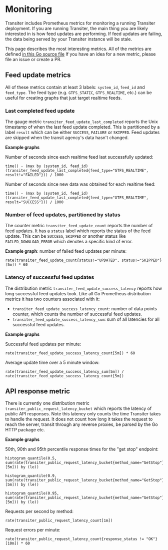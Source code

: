 # Monitoring

Transiter includes Prometheus metrics for monitoring a running Transiter deployment.
If you are running Transiter,
    the main thing you are likely interested in is how feed updates are performing.
If feed updates are failing, the data being served by your Transiter instance will be stale.

This page describes the most interesting metrics.
All of the metrics are defined [in this Go source file](https://github.com/jamespfennell/transiter/blob/master/internal/monitoring/monitoring.go)
If you have an idea for a new metric, please file an issue or create a PR.

## Feed update metrics

All of these metrics contain at least 3 labels: `system_id`, `feed_id` and `feed_type`.
The feed type (e.g. `GTFS_STATIC`, `GTFS_REALTIME`, etc.)
    can be useful for creating graphs that just target realtime feeds.

### Last completed feed update

The gauge metric `transiter_feed_update_last_completed` reports the Unix timestamp of
    when the last feed update completed.
This is partitioned by a label `result` which can be either `SUCCESS`, `FAILURE` or `SKIPPED`.
Feed updates are skipped when the transit agency's data hasn't changed.

**Example graphs**

Number of seconds since each realtime feed last successfully updated:

```
time() - (max by (system_id, feed_id) (transiter_feed_update_last_completed{feed_type="GTFS_REALTIME", result!="FAILED"})) / 1000
```

Number of seconds since new data was obtained for each realtime feed:

```
time() - (max by (system_id, feed_id) (transiter_feed_update_last_completed{feed_type="GTFS_REALTIME", result="SUCCESS"})) / 1000
```

### Number of feed updates, partitioned by status

The counter metric `transiter_feed_update_count` reports the number of feed updates.
It has a `status` label which reports the status of the feed update.
This can be `SUCCESS`, `SKIPPED` or another status like `FAILED_DOWNLOAD_ERROR` which denotes a specific kind of error.

**Example graph**: number of failed feed updates per minute:

```
rate(transiter_feed_update_count{status!="UPDATED", status!="SKIPPED"}[5m]) * 60
```

### Latency of successful feed updates

The distribution metric `transiter_feed_update_success_latency` reports how long successful feed updates took.
Like all Go Prometheus distribution metrics it has two counters associated with it:

- `transiter_feed_update_success_latency_count`:
    number of data points counter,
    which counts the number of successful feed updates.
- `transiter_feed_update_success_latency_sum`:
    sum of all latencies for all successful feed updates.

**Example graphs**

Successful feed updates per minute:
```
rate(transiter_feed_update_success_latency_count[5m]) * 60
```

Average update time over a 5 minute window:
```
rate(transiter_feed_update_success_latency_sum[5m]) / rate(transiter_feed_update_success_latency_count[5m])
```

## API response metric

There is currently one distribution metric `transiter_public_request_latency_bucket`
    which reports the latency of public API responses.
Note this latency only counts the time Transiter takes to handle the request.
It does not count how long it takes the request to reach the server,
    transit through any reverse proxies,
    be parsed by the Go HTTP package etc.

**Example graphs**

50th, 90th and 95th percentile response times for the "get stop" endpoint:

```
histogram_quantile(0.5, sum(rate(transiter_public_request_latency_bucket{method_name="GetStop"}[5m])) by (le))
```

```
histogram_quantile(0.9, sum(rate(transiter_public_request_latency_bucket{method_name="GetStop"}[5m])) by (le))
```

```
histogram_quantile(0.95, sum(rate(transiter_public_request_latency_bucket{method_name="GetStop"}[5m])) by (le))
```

Requests per second by method:

```
rate(transiter_public_request_latency_count[1m])
```

Request errors per minute:

```
rate(transiter_public_request_latency_count{response_status != "OK"}[10m]) * 60
```